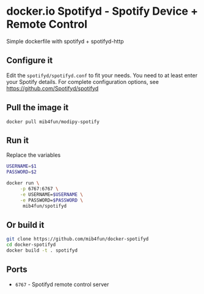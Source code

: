 docker.io Spotifyd - Spotify Device + Remote Control
===================================================

Simple dockerfile with spotifyd + spotifyd-http


Configure it
------------

Edit the `spotifyd/spotifyd.conf` to fit your needs. You need to at least enter your Spotify details.
For complete configuration options, see https://github.com/Spotifyd/spotifyd


Pull the image it
--------

`docker pull mib4fun/modipy-spotify`


Run it
------

Replace the variables

```bash
USERNAME=$1
PASSWORD=$2

docker run \
     -p 6767:6767 \
     -e USERNAME=$USERNAME \
     -e PASSWORD=$PASSWORD \
      mib4fun/spotifyd
```


Or build it
------------

```bash
git clone https://github.com/mib4fun/docker-spotifyd
cd docker-spotifyd
docker build -t . spotifyd
```


Ports
-----

* `6767` - Spotifyd remote control server
